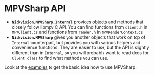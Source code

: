 # MPVSharp API

* **`Nickvision.MPVSharp.Internal`** provides objects and methods that closely follow libmpv C API. You can find functions from `client.h` in `MPVClient.cs` and functions from `render.h` in `MPVRenderContext.cs`
* **`Nickvision.MPVSharp`** gives you another objects that work on top of `Internal` counterpart, but provides you with various helpers and convenience functions. They are easier to use, but the API is slightly different than in `Internal`, so you will probably want to read docs for [`Client class`](Nickvision.MPVSharp.Client.html) to find what methods you can use.

Look at the [examples](https://github.com/NickvisionApps/MPVSharp/tree/main/Examples) to get the basic idea how to use MPVSharp.